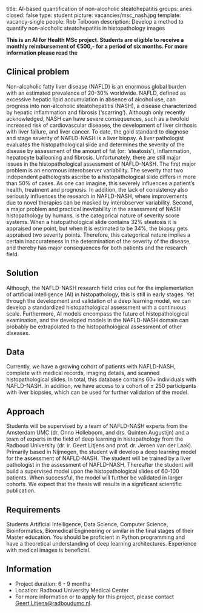 title: AI-based quantification of non-alcoholic steatohepatitis
groups: anes
closed: false
type: student
picture: vacancies/msc_nash.jpg
template: vacancy-single
people: Rob Tolboom
description: Develop a method to quantify non-alcoholic steatohepatitis in histopathology images

**This is an AI for Health MSc project. Students are
eligible to receive a monthly reimbursement of €500,- for
a period of six months. For more information please read the** 

## Clinical problem
Non-alcoholic fatty liver disease (NAFLD) is an enormous global burden with an estimated prevalence of 20-30% worldwide. NAFLD, defined as excessive hepatic lipid accumulation in absence of alcohol use, can progress into non-alcoholic steatohepatitis (NASH), a disease characterized by hepatic inflammation and fibrosis (‘scarring’). Although only recently acknowledged, NASH can have severe consequences, such as a twofold increased risk of cardiovascular diseases, the development of liver cirrhosis with liver failure, and liver cancer.
To date, the gold standard to diagnose and stage severity of NAFLD-NASH is a liver biopsy. A liver pathologist evaluates the histopathological slide and determines the severity of the disease by assessment of the amount of fat (or: ‘steatosis’), inflammation, hepatocyte ballooning and fibrosis. Unfortunately, there are still major issues in the histopathological assessment of NAFLD-NASH. 
The first major problem is an enormous interobserver variability. The severity that two independent pathologists ascribe to a histopathological slide differs in more than 50% of cases. As one can imagine, this severely influences a patient’s health, treatment and prognosis. In addition, the lack of consistency also seriously influences the research in NAFLD-NASH, where improvements due to novel therapies can be masked by interobserver variability.
Second, a major problem and practical inevitability in the assessment of NASH histopathology by humans, is the categorical nature of severity score systems. When a histopathological slide contains 32% steatosis it is appraised one point, but when it is estimated to be 34%, the biopsy gets appraised two severity points. Therefore, this categorical nature implies a certain inaccurateness in the determination of the severity of the disease, and thereby has major consequences for both patients and the research field. 

## Solution
Although, the NAFLD-NASH research field cries out for the implementation of artificial intelligence (AI) in histopathology, this is still in early stages. Yet through the development and validation of a deep learning model, we can develop a standardized histopathological assessment with a continuous scale. Furthermore, AI models encompass the future of histopathological examination, and the developed models in the NAFLD-NASH domain can probably be extrapolated to the histopathological assessment of other diseases. 

## Data
Currently, we have a growing cohort of patients with NAFLD-NASH, complete with medical records, imaging details, and scanned histopathological slides. In total, this database contains 60+ individuals with NAFLD-NASH. In addition, we have access to a cohort of ± 250 participants with liver biopsies, which can be used for further validation of the model. 

## Approach
Students will be supervised by a team of NAFLD-NASH experts from the Amsterdam UMC (dr. Onno Holleboom, and drs. Quinten Augustijn) and a team of experts in the field of deep learning in histopathology from the Radboud University (dr. ir. Geert Litjens and prof. dr. Jeroen van der Laak). Primarily based in Nijmegen, the student will develop a deep learning model for the assessment of NAFLD-NASH. The student will be trained by a liver pathologist in the assessment of NAFLD-NASH. Thereafter the student will build a supervised model upon the histopathological slides of 60-100 patients. When successful, the model will further be validated in larger cohorts. We expect that the thesis will results in a significant scientific publication.

## Requirements
Students Artificial Intelligence, Data Science, Computer Science, Bioinformatics, Biomedical Engineering or similar in the final stages of their Master education.
You should be proficient in Python programming and have a theoretical understanding of deep learning architectures.
Experience with medical images is beneficial.

## Information 
- Project duration: 6 - 9 months 
- Location: Radboud University Medical Center 
- For more information or to apply for this project, please contact Geert.Litjens@radboudumc.nl.
